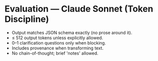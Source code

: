 # Evaluation — Claude Sonnet (Token Discipline)
- Output matches JSON schema exactly (no prose around it).
- ≤ 512 output tokens unless explicitly allowed.
- 0–1 clarification questions only when blocking.
- Includes provenance when transforming text.
- No chain-of-thought; brief 'notes' allowed.
